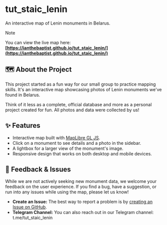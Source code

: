# tut_staic_lenin

An interactive map of Lenin monuments in Belarus.

> [!NOTE]
> You can view the live map here: **[https://ianthebaptist.github.io/tut_staic_lenin/](https://ianthebaptist.github.io/tut_staic_lenin/)**

## 🗺️ About the Project

This project started as a fun way for our small group to practice mapping skills. It's an interactive map showcasing photos of Lenin monuments we've found in Belarus.

Think of it less as a complete, official database and more as a personal project created for fun. All photos and data were collected by us!

## ✨ Features

*   Interactive map built with [MapLibre GL JS](https://maplibre.org/).
*   Click on a monument to see details and a photo in the sidebar.
*   A lightbox for a larger view of the monument's image.
*   Responsive design that works on both desktop and mobile devices.

## 🤝 Feedback & Issues

While we are not actively seeking new monument data, we welcome your feedback on the user experience. If you find a bug, have a suggestion, or run into any issues while using the map, please let us know!

*   **Create an Issue:** The best way to report a problem is by [creating an Issue on GitHub](https://github.com/IanTheBaptist/tut_staic_lenin/issues).
*   **Telegram Channel:** You can also reach out in our Telegram channel: t.me/tut_staic_lenin
